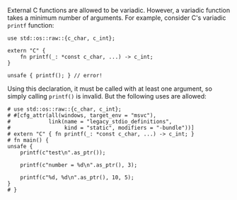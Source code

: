 External C functions are allowed to be variadic. However, a variadic function
takes a minimum number of arguments. For example, consider C's variadic `printf`
function:

```compile_fail,E0060
use std::os::raw::{c_char, c_int};

extern "C" {
    fn printf(_: *const c_char, ...) -> c_int;
}

unsafe { printf(); } // error!
```

Using this declaration, it must be called with at least one argument, so
simply calling `printf()` is invalid. But the following uses are allowed:

```rust,edition2021
# use std::os::raw::{c_char, c_int};
# #[cfg_attr(all(windows, target_env = "msvc"),
#            link(name = "legacy_stdio_definitions",
#                 kind = "static", modifiers = "-bundle"))]
# extern "C" { fn printf(_: *const c_char, ...) -> c_int; }
# fn main() {
unsafe {
    printf(c"test\n".as_ptr());

    printf(c"number = %d\n".as_ptr(), 3);

    printf(c"%d, %d\n".as_ptr(), 10, 5);
}
# }
```

